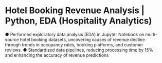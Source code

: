 # Hotel Booking Revenue Analysis | Python, EDA (Hospitality Analytics) 
●  Performed exploratory data analysis (EDA) in Jupyter Notebook 
on multi-source hotel booking datasets, uncovering causes of 
revenue decline through trends in occupancy rates, booking 
platforms, and customer reviews. 
●  Standardized data pipelines, reducing processing time by 15% 
and enhancing the accuracy of revenue predictions 
